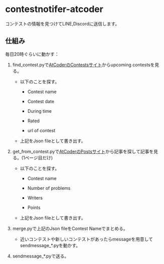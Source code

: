 # contestnotifer-atcoder

コンテストの情報を見つけてLINE,Discordに送信します。

## 仕組み

毎日20時ぐらいに動かす：

1. find_contest.pyで[AtCoderのContestsサイト][1]からupcoming contestsを見る。

    - 以下のことを探す。

        - Contest name

        - Contest date

        - During time

        - Rated

        - url of contest

    - 上記をJson fileとして書き出す。

1. get_from_contest.pyで[AtCoderのPostsサイト][2]から記事を探して記事を見る。(1ページ目だけ)

    - 以下のことを探す。

        - Contest name

        - Number of problems

        - Writers

        - Points

    - 上記をJson fileとして書き出す。

1. merge.pyで上記のJson fileをContest Nameでまとめる。

    - 近いコンテストや新しいコンテストがあったらmessageを用意してsendmessage_*.pyを動かす。

1. sendmessage_*.pyで送る。

[1]:https://atcoder.jp/contests/

[2]:https://atcoder.jp/posts/

